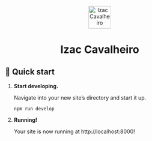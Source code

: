 <p align="center">
  <a href="https://www.izaccavalheiro.com/">
    <img alt="Izac Cavalheiro" src="https://www.izaccavalheiro.com/assets/logo-izac-cavalheiro.png" width="60" />
  </a>
</p>
<h1 align="center">
  Izac Cavalheiro
</h1>

## 🚀 Quick start

1.  **Start developing.**

    Navigate into your new site’s directory and start it up.

    ```shell
    npm run develop
    ```

2.  **Running!**

    Your site is now running at http://localhost:8000!
